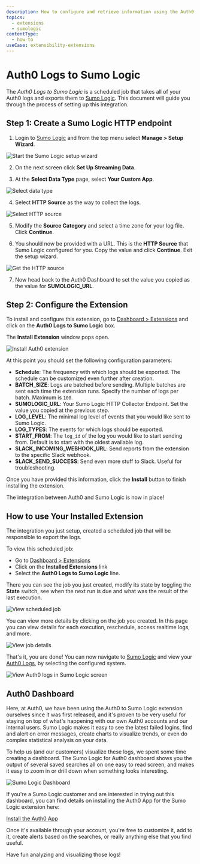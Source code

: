 ```yaml
---
description: How to configure and retrieve information using the Auth0 Logs to Sumo Logic extension.
topics:
  - extensions
  - sumologic
contentType:
  - how-to
useCase: extensibility-extensions
---
```


# Auth0 Logs to Sumo Logic

The _Auth0 Logs to Sumo Logic_ is a scheduled job that takes all of your Auth0 logs and exports them to [Sumo Logic](https://www.sumologic.com/). This document will guide you through the process of setting up this integration.

## Step 1: Create a Sumo Logic HTTP endpoint

1. Login to [Sumo Logic](https://www.sumologic.com/) and from the top menu select **Manage > Setup Wizard**.

![Start the Sumo Logic setup wizard](/media/articles/extensions/sumologic/sumologic-setup-wizard.png)

2. On the next screen click **Set Up Streaming Data**.

3. At the **Select Data Type** page, select **Your Custom App**.

![Select data type](/media/articles/extensions/sumologic/sumologic-data-type.png)

4. Select **HTTP Source** as the way to collect the logs.

![Select HTTP source](/media/articles/extensions/sumologic/sumologic-setup-collection.png)

5. Modify the **Source Category** and select a time zone for your log file. Click **Continue**.

6. You should now be provided with a URL. This is the **HTTP Source** that Sumo Logic configured for you. Copy the value and click **Continue**. Exit the setup wizard.

![Get the HTTP source](/media/articles/extensions/sumologic/sumologic-http-source.png)

7. Now head back to the Auth0 Dashboard to set the value you copied as the value for **SUMOLOGIC_URL**.

## Step 2: Configure the Extension

To install and configure this extension, go to [Dashboard > Extensions](${manage_url}/#/extensions) and click on the **Auth0 Logs to Sumo Logic** box. 

The **Install Extension** window pops open.

![Install Auth0 extension](/media/articles/extensions/sumologic/extension-mgmt-sumologic.png)

At this point you should set the following configuration parameters:

- **Schedule**: The frequency with which logs should be exported. The schedule can be customized even further after creation.
- **BATCH_SIZE**: Logs are batched before sending. Multiple batches are sent each time the extension runs. Specify the number of logs per batch. Maximum is `100`.
- **SUMOLOGIC_URL**: Your Sumo Logic HTTP Collector Endpoint. Set the value you copied at the previous step.
- **LOG_LEVEL**: The minimal log level of events that you would like sent to Sumo Logic.
- **LOG_TYPES**: The events for which logs should be exported.
- **START_FROM**: The `log_id` of the log you would like to start sending from. Default is to start with the oldest available log.
- **SLACK_INCOMING_WEBHOOK_URL**: Send reports from the extension to the specific Slack webhook.
- **SLACK_SEND_SUCCESS**: Send even more stuff to Slack. Useful for troubleshooting.

Once you have provided this information, click the **Install** button to finish installing the extension.

The integration between Auth0 and Sumo Logic is now in place!

## How to use Your Installed Extension

The integration you just setup, created a scheduled job that will be responsible to export the logs.

To view this scheduled job:
- Go to [Dashboard > Extensions](${manage_url}/#/extensions)
- Click on the **Installed Extensions** link
- Select the **Auth0 Logs to Sumo Logic** line. 

There you can see the job you just created, modify its state by toggling the **State** switch, see when the next run is due and what was the result of the last execution.

![View scheduled job](/media/articles/extensions/sumologic/view-cron-jobs.png)

You can view more details by clicking on the job you created. In this page you can view details for each execution, reschedule, access realtime logs, and more.

![View job details](/media/articles/extensions/sumologic/view-cron-details.png)

That's it, you are done! You can now navigate to [Sumo Logic](https://www.sumologic.com/) and view your [Auth0 Logs](${manage_url}/#/logs), by selecting the configured system.

![View Auth0 logs in Sumo Logic screen](/media/articles/extensions/sumologic/auth0-logs-at-sumologic.png)

## Auth0 Dashboard

Here, at Auth0, we have been using the Auth0 to Sumo Logic extension ourselves since it was first released, and it's proven to be very useful for staying on top of what's happening with our own Auth0 accounts and our internal users. Sumo Logic makes it easy to see the latest failed logins, find and alert on error messages, create charts to visualize trends, or even do complex statistical analysis on your data.

To help us (and our customers) visualize these logs, we spent some time creating a dashboard. The Sumo Logic for Auth0 dashboard shows you the output of several saved searches all on one easy to read screen, and makes it easy to zoom in or drill down when something looks interesting.

![Sumo Logic Dashboard](/media/articles/extensions/sumologic/auth0-dashboard.png)

If you're a Sumo Logic customer and are interested in trying out this dashboard, you can find details on installing the Auth0 App for the Sumo Logic extension here:

[Install the Auth0 App](https://help.sumologic.com/Send_Data/Data_Types/Auth0/02Install_the_Auth0_App)

Once it's available through your account, you're free to customize it, add to it, create alerts based on the searches, or really anything else that you find useful.

Have fun analyzing and visualizing those logs!
